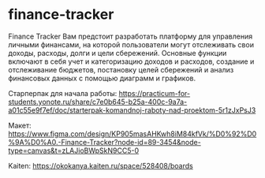# finance-tracker

Finance Tracker
Вам предстоит разработать платформу для управления личными финансами, на которой пользователи могут отслеживать свои доходы, расходы, долги и цели сбережений.
Основные функции включают в себя учет и категоризацию доходов и расходов, создание и отслеживание бюджетов, постановку целей сбережений и анализ финансовых данных с помощью диаграмм и графиков.

Старперпак для начала работы:
https://practicum-for-students.yonote.ru/share/c7e0b645-b25a-400c-9a7a-a01c55e9f7ef/doc/starterpak-komandnoj-raboty-nad-proektom-5r1zJxPsJ3


Макет:
https://www.figma.com/design/KP905masAHKwh8iM84kfVk/%D0%92%D0%9A%D0%A0.-Finance-Tracker?node-id=89-3454&node-type=canvas&t=zLAJioBWpSkN9CC5-0

Kaiten:
https://okokanya.kaiten.ru/space/528408/boards
